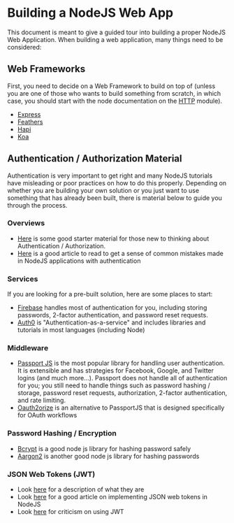 # Building a NodeJS Web App

This document is meant to give a guided tour into building a proper NodeJS Web Application. When building a web application, many things need to be considered:

## Web Frameworks

First, you need to decide on a Web Framework to build on top of (unless you are one of those who wants to build something from scratch, in which case, you should start with the node documentation on the [HTTP](https://nodejs.org/api/http.html) module).

- [Express](https://expressjs.com/)
- [Feathers](https://feathersjs.com/)
- [Hapi](https://hapijs.com/)
- [Koa](https://koajs.com/)

## Authentication / Authorization Material

Authentication is very important to get right and many NodeJS tutorials have misleading or poor practices on how to do this properly. Depending on whether you are building your own solution or you just want to use something that has already been built, there is material below to guide you through the process.

### Overviews
- [Here](https://www.ryadel.com/en/user-authentication-authorization-web-development-login-auth-identity/) is some good starter material for those new to thinking about Authentication / Authorization.
- [Here](https://hackernoon.com/your-node-js-authentication-tutorial-is-wrong-f1a3bf831a46) is a good article to read to get a sense of common mistakes made in NodeJS applications with authentication

### Services

If you are looking for a pre-built solution, here are some places to start:

- [Firebase](https://firebase.google.com/) handles most of authentication for you, including storing passwords, 2-factor authentication, and password reset requests.
- [Auth0](https://auth0.com/) is "Authentication-as-a-service" and includes libraries and tutorials in most languages (including Node)

### Middleware

- [Passport JS](http://www.passportjs.org/) is the most popular library for handling user authentication. It is extensible and has strategies for Facebook, Google, and Twitter logins (and much more...). Passport does not handle all of authentication for you; you still need to handle things such as password hashing / storage, password reset requests, authorization, 2-factor authentication, and rate limiting.
- [Oauth2orize](https://github.com/jaredhanson/oauth2orize) is an alternative to PassportJS that is designed specifically for OAuth workflows

### Password Hashing / Encryption

- [Bcrypt](https://www.npmjs.com/package/bcrypt) is a good node js library for hashing password safely
- [Aargon2](https://www.npmjs.com/package/argon2) is another good node js library for hashing passwords

### JSON Web Tokens (JWT)

- Look [here](https://jwt.io/) for a description of what they are
- Look [here](https://medium.com/@siddharthac6/json-web-token-jwt-the-right-way-of-implementing-with-node-js-65b8915d550e) for a good article on implementing JSON web tokens in NodeJS
- Look [here](https://news.ycombinator.com/item?id=13866883) for criticism on using JWT
